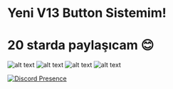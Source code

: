 # Yeni V13 Button Sistemim!

# 20 starda paylaşıcam 😊

![alt text](https://cdn.discordapp.com/attachments/945006002535809147/945728813558546462/unknown.png)
![alt text](https://cdn.discordapp.com/attachments/945006002535809147/945728890222051358/unknown.png)
![alt text](https://cdn.discordapp.com/attachments/945006002535809147/945728986707812432/unknown.png)
![alt text](https://cdn.discordapp.com/attachments/945006002535809147/945729360588066876/unknown.png)

[![Discord Presence](https://lanyard-profile-readme.vercel.app/api/482541644944506880)](https://discord.com/users/482541644944506880)
